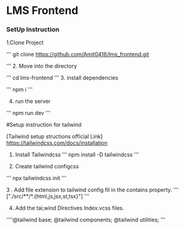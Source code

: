 # LMS Frontend

### SetUp Instruction

1.Clone Project

'''
 git clone https://github.com/Amit0416/lms_frontend.git

'''
2. Move into the directory

'''
      cd lms-frontend
'''
3. install dependencies

'''
   npm i
'''

4. run the server

'''
 npm run dev
'''

#Setup instruction for tailwind

[Tailwind setup structions official Link] https://tailwindcss.com/docs/installation

1. Install Tailwindcss 
'''
   npm install -D tailwindcss
'''

2.  Create tailwind configcss

'''
      npx tailwindcss init
'''

3 . Add file extension to tailwind  config fil in the contains property.
'''
    ["./src/**/*.{html,js,jsx,st,tsx}"]
'''

4. Add the tai;wind Directives Index.vcss files.

''''@tailwind base;
   @tailwind components;
   @tailwind utilities;
'''